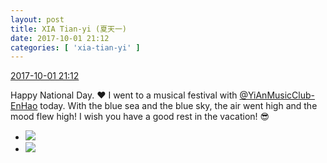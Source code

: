 ```yaml
---
layout: post
title: XIA Tian-yi (夏天一)
date: 2017-10-01 21:12
categories: [ 'xia-tian-yi' ]
---
```


<div class="weibo-info">
  <a href="http://weibo.com/6286030291/FooJtz1zq">2017-10-01 21:12</a>
</div>

Happy National Day. :heart: I went to a musical festival with [@YiAnMusicClub-EnHao](http://weibo.com/u/6346318257) today. With the blue sea and the blue sky, the air went high and the mood flew high! I wish you have a good rest in the vacation! 😎

<!-- more -->

<ul class="weibo-pic-list-1">
  <li class="weibo-pic">
    <a href="https://wx4.sinaimg.cn/mw690/006RpxDlly1fk31z0agx7j30js0tnamr.jpg"><img src="https://wx4.sinaimg.cn/thumb150/006RpxDlly1fk31z0agx7j30js0tnamr.jpg" /></a>
  </li>
  <li class="weibo-pic">
    <a href="https://wx2.sinaimg.cn/mw690/006RpxDlly1fk31tznq74j33402c0kjl.jpg"><img src="https://wx2.sinaimg.cn/thumb150/006RpxDlly1fk31tznq74j33402c0kjl.jpg" /></a>
  </li>
</ul>
